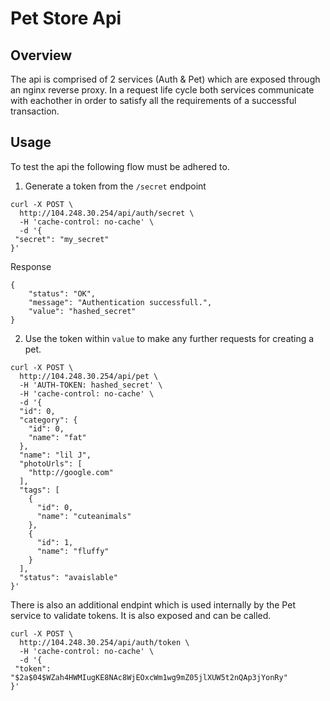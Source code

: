 # Pet Store Api

## Overview

The api is comprised of 2 services (Auth & Pet) which are exposed through an nginx reverse proxy. In a request life cycle both services communicate with eachother in order to satisfy all the requirements of a successful transaction.

## Usage

To test the api the following flow must be adhered to.

1. Generate a token from the `/secret` endpoint

```
curl -X POST \
  http://104.248.30.254/api/auth/secret \
  -H 'cache-control: no-cache' \
  -d '{
 "secret": "my_secret"
}'
```
Response

```
{
    "status": "OK",
    "message": "Authentication successfull.",
    "value": "hashed_secret"
}
```

2. Use the token within `value` to make any further requests for creating a pet.

```
curl -X POST \
  http://104.248.30.254/api/pet \
  -H 'AUTH-TOKEN: hashed_secret' \
  -H 'cache-control: no-cache' \
  -d '{
  "id": 0,
  "category": {
    "id": 0,
    "name": "fat"
  },
  "name": "lil J",
  "photoUrls": [
    "http://google.com"
  ],
  "tags": [
    {
      "id": 0,
      "name": "cuteanimals"
    },
    {
      "id": 1,
      "name": "fluffy"
    }
  ],
  "status": "avaislable"
}'
```
There is also an additional endpint which is used internally by the Pet service to validate tokens. It is also exposed and can be called.

```
curl -X POST \
  http://104.248.30.254/api/auth/token \
  -H 'cache-control: no-cache' \
  -d '{
 "token": "$2a$04$WZah4HWMIugKE8NAc8WjEOxcWm1wg9mZ05jlXUW5t2nQAp3jYonRy"
}'
```